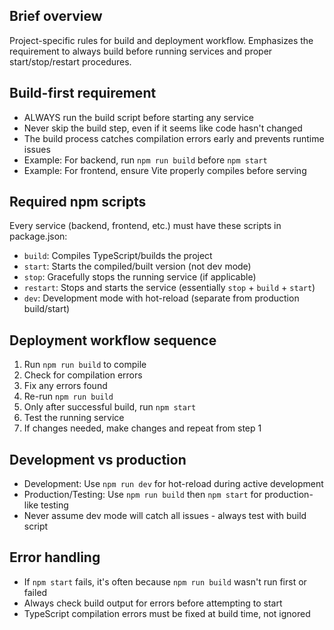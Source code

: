 ## Brief overview
Project-specific rules for build and deployment workflow. Emphasizes the requirement to always build before running services and proper start/stop/restart procedures.

## Build-first requirement
- ALWAYS run the build script before starting any service
- Never skip the build step, even if it seems like code hasn't changed
- The build process catches compilation errors early and prevents runtime issues
- Example: For backend, run `npm run build` before `npm start`
- Example: For frontend, ensure Vite properly compiles before serving

## Required npm scripts
Every service (backend, frontend, etc.) must have these scripts in package.json:
- `build`: Compiles TypeScript/builds the project
- `start`: Starts the compiled/built version (not dev mode)
- `stop`: Gracefully stops the running service (if applicable)
- `restart`: Stops and starts the service (essentially `stop` + `build` + `start`)
- `dev`: Development mode with hot-reload (separate from production build/start)

## Deployment workflow sequence
1. Run `npm run build` to compile
2. Check for compilation errors
3. Fix any errors found
4. Re-run `npm run build`
5. Only after successful build, run `npm start`
6. Test the running service
7. If changes needed, make changes and repeat from step 1

## Development vs production
- Development: Use `npm run dev` for hot-reload during active development
- Production/Testing: Use `npm run build` then `npm start` for production-like testing
- Never assume dev mode will catch all issues - always test with build script

## Error handling
- If `npm start` fails, it's often because `npm run build` wasn't run first or failed
- Always check build output for errors before attempting to start
- TypeScript compilation errors must be fixed at build time, not ignored
